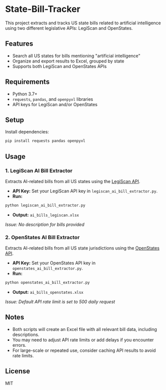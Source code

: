 # State-Bill-Tracker

This project extracts and tracks US state bills related to artificial intelligence using two different legislative APIs: LegiScan and OpenStates.

## Features
- Search all US states for bills mentioning "artificial intelligence"
- Organize and export results to Excel, grouped by state
- Supports both LegiScan and OpenStates APIs

## Requirements
- Python 3.7+
- `requests`, `pandas`, and `openpyxl` libraries
- API keys for LegiScan and/or OpenStates

## Setup
Install dependencies:
```bash
pip install requests pandas openpyxl
```

## Usage

### 1. LegiScan AI Bill Extractor
Extracts AI-related bills from all US states using the [LegiScan API](https://legiscan.com/gaits/documentation/legiscan).

- **API Key:** Set your LegiScan API key in `legiscan_ai_bill_extractor.py`.
- **Run:**
```bash
python legiscan_ai_bill_extractor.py
```
- **Output:** `ai_bills_legiscan.xlsx`

*Issue: No description for bills provided*

### 2. OpenStates AI Bill Extractor
Extracts AI-related bills from all US state jurisdictions using the [OpenStates API](https://docs.openstates.org/api-v3/).

- **API Key:** Set your OpenStates API key in `openstates_ai_bill_extractor.py`.
- **Run:**
```bash
python openstates_ai_bill_extractor.py
```
- **Output:** `ai_bills_openstates.xlsx`

*Issue: Default API rate limit is set to 500 daily request*

## Notes
- Both scripts will create an Excel file with all relevant bill data, including descriptions.
- You may need to adjust API rate limits or add delays if you encounter errors.
- For large-scale or repeated use, consider caching API results to avoid rate limits.

## License
MIT


